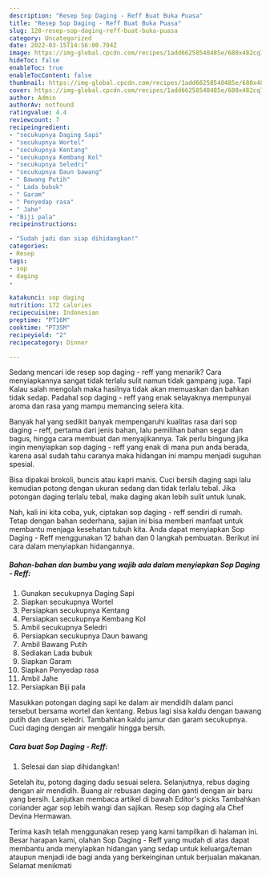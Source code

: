 ```yaml
---
description: "Resep Sop Daging - Reff Buat Buka Puasa"
title: "Resep Sop Daging - Reff Buat Buka Puasa"
slug: 128-resep-sop-daging-reff-buat-buka-puasa
category: Uncategorized
date: 2022-03-15T14:56:00.704Z
image: https://img-global.cpcdn.com/recipes/1add66258540485e/680x482cq70/sop-daging-reff-foto-resep-utama.jpg
hideToc: false
enableToc: true
enableTocContent: false
thumbnail: https://img-global.cpcdn.com/recipes/1add66258540485e/680x482cq70/sop-daging-reff-foto-resep-utama.jpg
cover: https://img-global.cpcdn.com/recipes/1add66258540485e/680x482cq70/sop-daging-reff-foto-resep-utama.jpg
author: Admin
authorAv: notfound
ratingvalue: 4.4
reviewcount: 7
recipeingredient:
- "secukupnya Daging Sapi"
- "secukupnya Wortel"
- "secukupnya Kentang"
- "secukupnya Kembang Kol"
- "secukupnya Seledri"
- "secukupnya Daun bawang"
- " Bawang Putih"
- " Lada bubuk"
- " Garam"
- " Penyedap rasa"
- " Jahe"
- "Biji pala"
recipeinstructions:

- "Sudah jadi dan siap dihidangkan!"
categories:
- Resep
tags:
- sop
- daging
- 

katakunci: sop daging  
nutrition: 172 calories
recipecuisine: Indonesian
preptime: "PT16M"
cooktime: "PT35M"
recipeyield: "2"
recipecategory: Dinner

---
```



Sedang mencari ide resep sop daging - reff yang menarik? Cara menyiapkannya sangat tidak terlalu sulit namun tidak gampang juga. Tapi Kalau salah mengolah maka hasilnya tidak akan memuaskan dan bahkan tidak sedap. Padahal sop daging - reff yang enak selayaknya mempunyai aroma dan rasa yang mampu memancing selera kita.


Banyak hal yang sedikit banyak mempengaruhi kualitas rasa dari sop daging - reff, pertama dari jenis bahan, lalu pemilihan bahan segar dan bagus, hingga cara membuat dan menyajikannya. Tak perlu bingung jika ingin menyiapkan sop daging - reff yang enak di mana pun anda berada, karena asal sudah tahu caranya maka hidangan ini mampu menjadi suguhan spesial.

Bisa dipakai brokoli, buncis atau kapri manis. Cuci bersih daging sapi lalu kemudian potong dengan ukuran sedang dan tidak terlalu tebal. Jika potongan daging terlalu tebal, maka daging akan lebih sulit untuk lunak.


Nah, kali ini kita coba, yuk, ciptakan sop daging - reff sendiri di rumah. Tetap dengan bahan sederhana, sajian ini bisa memberi manfaat untuk membantu menjaga kesehatan tubuh kita. Anda dapat menyiapkan Sop Daging - Reff menggunakan 12 bahan dan 0 langkah pembuatan. Berikut ini cara dalam menyiapkan hidangannya.

<!--inarticleads1-->

##### Bahan-bahan dan bumbu yang wajib ada dalam menyiapkan Sop Daging - Reff:

1. Gunakan secukupnya Daging Sapi
1. Siapkan secukupnya Wortel
1. Persiapkan secukupnya Kentang
1. Persiapkan secukupnya Kembang Kol
1. Ambil secukupnya Seledri
1. Persiapkan secukupnya Daun bawang
1. Ambil  Bawang Putih
1. Sediakan  Lada bubuk
1. Siapkan  Garam
1. Siapkan  Penyedap rasa
1. Ambil  Jahe
1. Persiapkan Biji pala


Masukkan potongan daging sapi ke dalam air mendidih dalam panci tersebut bersama wortel dan kentang. Rebus lagi sisa kaldu dengan bawang putih dan daun seledri. Tambahkan kaldu jamur dan garam secukupnya. Cuci daging dengan air mengalir hingga bersih. 

<!--inarticleads2-->

##### Cara buat Sop Daging - Reff:


1. Selesai dan siap dihidangkan!

Setelah itu, potong daging dadu sesuai selera. Selanjutnya, rebus daging dengan air mendidih. Buang air rebusan daging dan ganti dengan air baru yang bersih. Lanjutkan membaca artikel di bawah Editor&#39;s picks Tambahkan coriander agar sop lebih wangi dan sajikan. Resep sop daging ala Chef Devina Hermawan. 

Terima kasih telah menggunakan resep yang kami tampilkan di halaman ini. Besar harapan kami, olahan Sop Daging - Reff yang mudah di atas dapat membantu anda menyiapkan hidangan yang sedap untuk keluarga/teman ataupun menjadi ide bagi anda yang berkeinginan untuk berjualan makanan. Selamat menikmati
